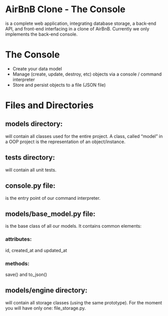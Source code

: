 # AirBnB Clone - The Console
is a complete web application, integrating database storage, a back-end API, and front-end interfacing in a clone of AirBnB. Currently we only implements the back-end console.

# The Console
* Create your data model
* Manage (create, update, destroy, etc) objects via a console / command interpreter
* Store and persist objects to a file (JSON file)

# Files and Directories
## models directory:
will contain all classes used for the entire project. A class, called “model” in a OOP project is the representation of an object/instance.
## tests directory:
will contain all unit tests.
## console.py file:
is the entry point of our command interpreter.
## models/base_model.py file:
is the base class of all our models. It contains common elements:
### attributes: 
id, created_at and updated_at
### methods: 
save() and to_json()
## models/engine directory:
will contain all storage classes (using the same prototype). For the moment you will have only one: file_storage.py.